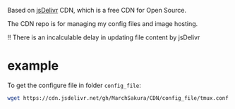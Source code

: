 Based on [jsDelivr](https://www.jsdelivr.com/) CDN, which is a free CDN for Open Source.

The CDN repo is for managing my config files and image hosting.

!! There is an incalculable delay in updating file content by jsDelivr </strong>                   

# example 

To get the configure file in folder ```config_file```:

```bash
wget https://cdn.jsdelivr.net/gh/MarchSakura/CDN/config_file/tmux.conf -O ~/.tmux.conf
```